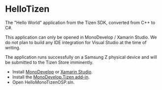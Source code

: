 HelloTizen
==========

The "Hello World" application from the Tizen SDK, converted from C++ to C#.

This application can only be opened in MonoDevelop / Xamarin Studio.  We do not plan to build any IDE integration for Visual Studio at the time of writing.

The application runs successfully on a Samsung Z physical device and will be submitted to the Tizen Store imminently.

- Install <a href="http://monodevelop.com/Download">MonoDevelop</a> or <a href="http://xamarin.com/download">Xamarin Studio</a>.
- Install the <a href="http://kitsilanosoftware.github.io/MonoDevelop.Tizen/">MonoDevelop.Tizen add-in</a>.
- Open HelloMonoTizenOSP.sln.
